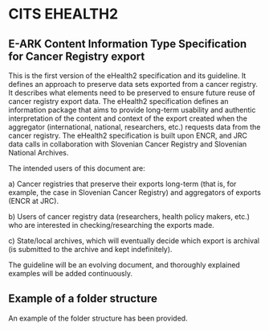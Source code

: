 CITS EHEALTH2
=============
## E-ARK Content Information Type Specification for Cancer Registry export

This is the first version of the eHealth2 specification and its guideline. It defines an approach to preserve data sets exported from a cancer registry. It describes what elements need to be preserved to ensure future reuse of cancer registry export data. The eHealth2 specification defines an information package that aims to provide long-term usability and authentic interpretation of the content and context of the export created when the aggregator (international, national, researchers, etc.) requests data from the cancer registry. The eHealth2 specification is built upon ENCR, and JRC data calls in collaboration with Slovenian Cancer Registry and Slovenian National Archives.

The intended users of this document are:

a) Cancer registries that preserve their exports long-term (that is, for example, the case in Slovenian Cancer Registry) and aggregators of exports (ENCR at JRC).

b) Users of cancer registry data (researchers, health policy makers, etc.) who are interested in checking/researching the exports made.

c) State/local archives, which will eventually decide which export is archival (is submitted to the archive and kept indefinitely).

The guideline will be an evolving document, and thoroughly explained examples will be added continuously.

## Example of a folder structure
An example of the folder structure has been provided.

